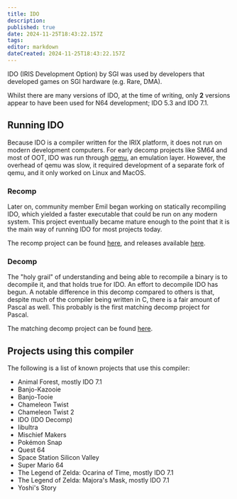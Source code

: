 ```yaml
---
title: IDO
description: 
published: true
date: 2024-11-25T18:43:22.157Z
tags: 
editor: markdown
dateCreated: 2024-11-25T18:43:22.157Z
---
```


IDO (IRIS Development Option) by SGI was used by developers that developed games on SGI hardware (e.g. Rare, DMA).

Whilst there are many versions of IDO, at the time of writing, only **2** versions appear to have been used for N64 development; IDO 5.3 and IDO 7.1.

## Running IDO
Because IDO is a compiler written for the IRIX platform, it does not run on modern development computers. For early decomp projects like SM64 and most of OOT, IDO was run through [qemu](https://www.qemu.org/), an emulation layer. However, the overhead of qemu was slow, it required development of a separate fork of qemu, and it only worked on Linux and MacOS. 

### Recomp
Later on, community member Emil began working on statically recompiling IDO, which yielded a faster executable that could be run on any modern system. This project eventually became mature enough to the point that it is the main way of running IDO for most projects today.

The recomp project can be found [here](https://github.com/decompals/ido-static-recomp), and releases available [here](https://github.com/decompals/ido-static-recomp/releases).

### Decomp
The "holy grail" of understanding and being able to recompile a binary is to decompile it, and that holds true for IDO. An effort to decompile IDO has begun. A notable difference in this decomp compared to others is that, despite much of the compiler being written in C, there is a fair amount of Pascal as well. This probably is the first matching decomp project for Pascal.

The matching decomp project can be found [here](https://github.com/decompals/ido-matching-decomp).

## Projects using this compiler

The following is a list of known projects that use this compiler:

* Animal Forest, mostly IDO 7.1
* Banjo-Kazooie
* Banjo-Tooie
* Chameleon Twist
* Chameleon Twist 2
* IDO (IDO Decomp)
* libultra
* Mischief Makers
* Pokémon Snap
* Quest 64
* Space Station Silicon Valley
* Super Mario 64
* The Legend of Zelda: Ocarina of Time, mostly IDO 7.1
* The Legend of Zelda: Majora's Mask, mostly IDO 7.1
* Yoshi's Story
